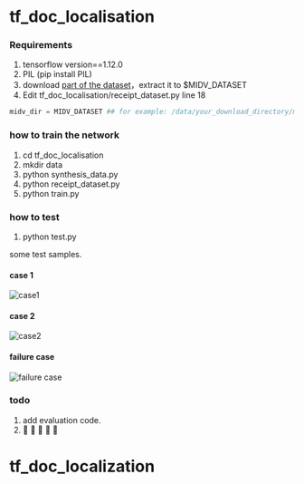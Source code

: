 # tf_doc_localisation

### Requirements

1. tensorflow version==1.12.0
2. PIL (pip install PIL)
3. download [part of the dataset](https://drive.google.com/drive/u/0/folders/1D7tv5NkFlnVWZQ3ViIO2EHpYK0nlGRfV)，extract it to $MIDV_DATASET
4. Edit tf_doc_localisation/receipt_dataset.py line 18 

``` python
midv_dir = MIDV_DATASET ## for example: /data/your_download_directory/midv_500
```

### how to train the network

1. cd tf_doc_localisation
2. mkdir data
3. python synthesis_data.py
4. python receipt_dataset.py
5. python train.py

### how to test

1. python test.py


some test samples.

#### case 1

![case1](https://raw.githubusercontent.com/RRanddom/tf_doc_localisation/master/raw_data/demo_images/case1.png)

#### case 2

![case2](https://raw.githubusercontent.com/RRanddom/tf_doc_localisation/master/raw_data/demo_images/case2.png)

#### failure case

![failure case](https://raw.githubusercontent.com/RRanddom/tf_doc_localisation/master/raw_data/demo_images/case3.png)

### todo

1. add evaluation code.
2. 🚧 🚧 🚧 🚧 🚧


# tf_doc_localization
